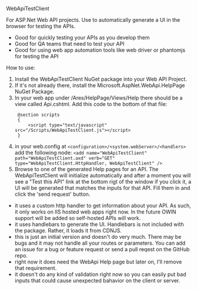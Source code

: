WebApiTestClient

For ASP.Net Web API projects.  Use to automatically generate a UI in the browser for testing the APIs.  
* Good for quickly testing your APIs as you develop them
* Good for QA teams that need to test your API 
* Good for using web app automation tools like web driver or phantomjs for testing the API

How to use:

1. Install the WebApiTestClient NuGet package into your Web API Project.
2. If it's not already there, install the Microsoft.AspNet.WebApi.HelpPage NuGet Package.
3. In your web app under /Ares/HelpPage/Views/Help there should be a view called Api.cshtml.  Add this code to the bottom of that file:
   ```
	@section scripts
	{
   		<script type="text/javascript" src="/Scripts/WebApiTestClient.js"></script>
	}
   ```	
4. in your web.config at ```<configuration>/<system.webServer>/<handlers>``` add the following node:
      ```<add name="WebApiTestClient" path="WebApiTestClient.axd" verb="GET" type="WebApiTestClient.HttpHandler, WebApiTestClient" />```
5. Browse to one of the generated Help pages for an API.  The WebApiTestClient will initialize automatically and after a moment you will see a "Test this API" link at the bottom rigt of the window
	if you click it, a UI will be generated that matches the inputs for that API.  Fill them in and click the 'send request' button.



* it uses a custom http handler to get information about your API.  As such, it only works on IIS hosted web apps right now.  In the future OWIN support will be added so self-hosted APIs will work.
* it uses handlebars to generate the UI.  Handlebars is not included with the package.  Rather, it loads it from CDNJS.
* this is just an initial version and doesn't do very much.  There may be bugs and it may not handle all your routes or parameters.  You can add an issue for a bug or feature request or  send a pull reqest on the GitHub repo.
* right now it does need the WebApi Help page but later on, I'll remove that requirement.
* it doesn't do any kind of validation right now so you can easily put bad inputs that could cause unexpected bahavior on the client or server.
